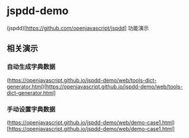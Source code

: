 # jspdd-demo
(jspdd)[https://github.com/openjavascript/jspdd] 功能演示

## 相关演示

### 自动生成字典数据
(https://openjavascript.github.io/jspdd-demo/web/tools-dict-generator.html)[https://openjavascript.github.io/jspdd-demo/web/tools-dict-generator.html]

### 手动设置字典数据

(https://openjavascript.github.io/jspdd-demo/web/demo-case1.html)[https://openjavascript.github.io/jspdd-demo/web/demo-case1.html]
